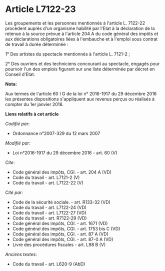 # Article L7122-23

Les groupements et les personnes mentionnés à l'article L. 7122-22 procèdent auprès d'un organisme habilité par l'Etat à la
déclaration de la retenue à la source prévue à l'article 204 A du code général des impôts et aux déclarations obligatoires
liées à l'embauche et à l'emploi sous contrat de travail à durée déterminée : 

1° Des artistes du spectacle mentionnés à l'article L. 7121-2 ; 

2° Des ouvriers et des techniciens concourant au spectacle, engagés pour pourvoir l'un des emplois figurant sur une liste
déterminée par décret en Conseil d'Etat.

**Nota:**

Aux termes de l'article 60 I G de la loi n° 2016-1917 du 29 décembre 2016 les présentes dispositions s'appliquent aux revenus
perçus ou réalisés à compter du 1er janvier 2018.

**Liens relatifs à cet article**

_Codifié par_:

  - Ordonnance n°2007-329 du 12 mars 2007

_Modifié par_:

  - Loi n°2016-1917 du 29 décembre 2016 - art. 60 (V)

_Cite_:

  - Code général des impôts, CGI. - art. 204 A (VD)
  - Code du travail - art. L7121-2 (V)
  - Code du travail - art. L7122-22 (V)

_Cité par_:

  - Code de la sécurité sociale. - art. R133-32 (VD)
  - Code du travail - art. L7122-24 (VD)
  - Code du travail - art. L7122-27 (VD)
  - Code du travail - art. R7122-29 (VD)
  - Code général des impôts, CGI. - art. 1671 (VD)
  - Code général des impôts, CGI. - art. 1753 bis C (VD)
  - Code général des impôts, CGI. - art. 87 A (VD)
  - Code général des impôts, CGI. - art. 87-0 A (VD)
  - Livre des procédures fiscales - art. L98 B (V)

_Anciens textes_:

  - Code du travail - art. L620-9 (AbD)
